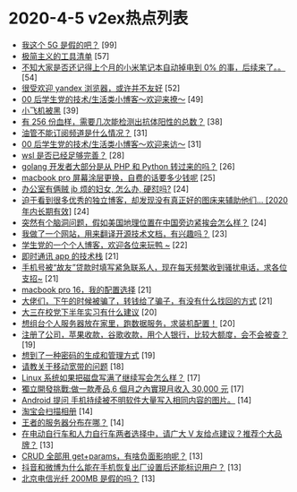 # 2020-4-5 v2ex热点列表

+ [我这个 5G 是假的吧？](https://www.v2ex.com/t/659535#reply99) [99]
+ [极简主义的工具清单](https://www.v2ex.com/t/659575#reply57) [57]
+ [不知大家是否还记得上个月的小米笔记本自动掉电到 0% 的事，后续来了。。](https://www.v2ex.com/t/659618#reply54) [54]
+ [很受欢迎 yandex 浏览器，或许并不友好](https://www.v2ex.com/t/659636#reply52) [52]
+ [00 后学生党的技术/生活类小博客～欢迎来撩～](https://www.v2ex.com/t/659578#reply49) [49]
+ [小飞机被黑](https://www.v2ex.com/t/659606#reply39) [39]
+ [有 256 份血样，需要几次能检测出抗体阳性的总数？](https://www.v2ex.com/t/659522#reply38) [38]
+ [油管不能订阅频道是什么情况？](https://www.v2ex.com/t/659558#reply31) [31]
+ [00 后学生党的技术/生活类小博客～欢迎来访～](https://www.v2ex.com/t/659570#reply31) [31]
+ [wsl 是否已经足够完善？](https://www.v2ex.com/t/659572#reply28) [28]
+ [golang 开发者大部分是从 PHP 和 Python 转过来的吗？](https://www.v2ex.com/t/659620#reply26) [26]
+ [macbook pro 屏幕涂层更换，自费的话要多少钱呢](https://www.v2ex.com/t/659529#reply25) [25]
+ [办公室有俩贼 jb 烦的妇女, 怎么办, 硬怼吗?](https://www.v2ex.com/t/659564#reply24) [24]
+ [迫于看到很多优秀的独立博客，却发现没有真正好的图床来辅助他们... [2020 年内长期有效]](https://www.v2ex.com/t/659652#reply24) [24]
+ [突然有个脑洞问题，假如美国地理位置在中国旁边紧挨会怎么样？](https://www.v2ex.com/t/659688#reply24) [24]
+ [我做了一个网站，用来翻译开源技术文档，有兴趣吗？](https://www.v2ex.com/t/659650#reply23) [23]
+ [学生党的一个个人博客，欢迎各位来玩鸭 ~](https://www.v2ex.com/t/659667#reply22) [22]
+ [即时通讯 app 的技术栈](https://www.v2ex.com/t/659537#reply21) [21]
+ [手机号被“故友”贷款时填写紧急联系人，现在每天频繁收到骚扰电话，求各位支招~](https://www.v2ex.com/t/659565#reply21) [21]
+ [macbook pro 16，我的配置选择](https://www.v2ex.com/t/659645#reply21) [21]
+ [大佬们，下午的时候被骗了，转钱给了骗子，有没有什么找回的方式](https://www.v2ex.com/t/659685#reply21) [21]
+ [大三在校党下半年实习有什么建议](https://www.v2ex.com/t/659583#reply20) [20]
+ [想组台个人服务器放在家里，跑数据服务，求装机配置！](https://www.v2ex.com/t/659601#reply20) [20]
+ [注册了公司，苹果收款，谷歌收款，用个人银行，比较大额度，会不会被查？](https://www.v2ex.com/t/659545#reply19) [19]
+ [想到了一种密码的生成和管理方式](https://www.v2ex.com/t/659621#reply19) [19]
+ [请教关于移动宽带的问题](https://www.v2ex.com/t/659548#reply18) [18]
+ [Linux 系统如果把磁盘写满了继续写会怎么样？](https://www.v2ex.com/t/659589#reply17) [17]
+ [獨立開發挑戰:做一款產品,6 個月之內實現月收入 30,000 元](https://www.v2ex.com/t/659644#reply17) [17]
+ [Android 提问 手机持续被不明软件大量写入相同内容的图片。](https://www.v2ex.com/t/659547#reply14) [14]
+ [淘宝会扫描相册](https://www.v2ex.com/t/659553#reply14) [14]
+ [王者的服务器分布在哪？](https://www.v2ex.com/t/659593#reply14) [14]
+ [在电动自行车和人力自行车两者选择中，请广大 V 友给点建议？推荐个大品牌？](https://www.v2ex.com/t/659525#reply13) [13]
+ [CRUD 全部用 get+params，有啥负面影响呢？](https://www.v2ex.com/t/659566#reply13) [13]
+ [抖音和微博为什么能在手机恢复出厂设置后还能标识用户？](https://www.v2ex.com/t/659596#reply13) [13]
+ [北京电信光纤 200MB 是假的吗？](https://www.v2ex.com/t/659683#reply13) [13]
